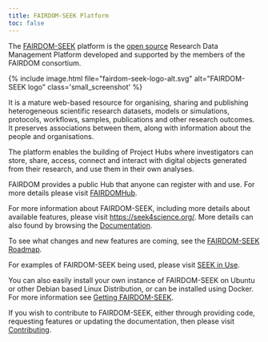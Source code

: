 ```yaml
---
title: FAIRDOM-SEEK Platform
toc: false
---
```


The [FAIRDOM-SEEK](https://fairdomseek.org/) platform is the [open source](https://github.com/seek4science/seek) Research Data Management Platform developed and
supported by the members of the FAIRDOM consortium.

{% include image.html file="fairdom-seek-logo-alt.svg" alt="FAIRDOM-SEEK logo" class='small_screenshot' %}

It is a mature web-based resource for organising,
sharing and publishing heterogeneous scientific research datasets, models or simulations, protocols, workflows, samples, publications and other research outcomes.
It preserves associations between them, along with information about the people and organisations.


The platform enables the building of Project Hubs where investigators can store, share, access, connect and interact with digital objects generated from their research,
and use them in their own analyses.

FAIRDOM provides a public Hub that anyone can register with and use. For more details please visit [FAIRDOMHub](/fairdomhub).

For more information about FAIRDOM-SEEK, including more details about available features, please visit <https://seek4science.org/>.
More details can also found by browsing the [Documentation](https://docs.seek4science.org).

To see what changes and new features are coming, see the [FAIRDOM-SEEK Roadmap](https://docs.seek4science.org/tech/roadmap.html).

For examples of FAIRDOM-SEEK being used, please visit [SEEK in Use](/fairdom_in_use).

You can also easily install your own instance of FAIRDOM-SEEK on Ubuntu or other Debian based Linux Distribution, or can be
installed using Docker. For more information see [Getting FAIRDOM-SEEK](https://docs.seek4science.org/get-seek.html).

If you wish to contribute to FAIRDOM-SEEK, either through providing code, requesting features or updating the documentation, then please
visit [Contributing](https://docs.seek4science.org/contributing.html).
